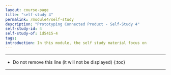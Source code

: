 ```yaml
---
layout: course-page
title: "self-study 4"
permalink: /module4/self-study
description: "Prototyping Connected Product - Self-Study 4"
self-study-id: 4
self-study-of: id5415-4
tags:
introduction: In this module, the self study material focus on 
---
```


---

* Do not remove this line (it will not be displayed)
{:toc}

---
